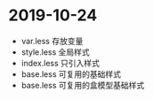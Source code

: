 # 2019-10-24
- var.less 存放变量
- style.less 全局样式
- index.less 只引入样式
- base.less 可复用的基础样式
- base.less 可复用的盒模型基础样式
